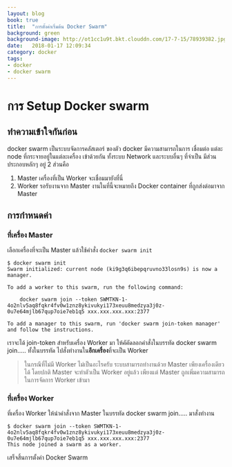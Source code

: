 ```yaml
---
layout: blog
book: true
title:  "การตั้งค่าเริ่มต้น Docker Swarm"
background: green
background-image: http://ot1cc1u9t.bkt.clouddn.com/17-7-15/78939382.jpg
date:   2018-01-17 12:09:34
category: docker
tags:
- docker
- docker swarm
---
```


# การ Setup Docker swarm
## ทำความเข้าใจกันก่อน  
docker swarm เป็นระบบจัดการคลัสเตอร์ ของตัว docker มีความสามารถในการ เชื่อมต่อ แต่ละ node ที่กระจายอยู่ในแต่ละเครื่อง เข้าด้วยกัน ทั้งระบบ Network และระบบอื่นๆ ที่จำเป็น มีส่วนประกอบหลักๆ อยู่ 2 ส่วนคือ
1. Master เครื่องที่เป็น Worker จะเชื่อมมายังที่นี่
2. Worker รอรับงานจาก Master งานในที่นี้จะหมายถึง Docker container ที่ถูกส่งต่อมาจาก Master

## การกำหนดค่า
### ที่เครื่อง Master
เลือกเครื่องที่จะเป็น Master แล้วใช้คำสั่ง `docker swarm init`
```shell
$ docker swarm init
Swarm initialized: current node (ki9g3q6ibepqruvno33losn9s) is now a manager.

To add a worker to this swarm, run the following command:

    docker swarm join --token SWMTKN-1-4o2nlv5aq8fqkr4fv0w1znz8ykivukyi173xeuu8medzya3j0z-0u7e64mjlb67qup7oie7eb1q5 xxx.xxx.xxx.xxx:2377

To add a manager to this swarm, run 'docker swarm join-token manager' and follow the instructions.
```
เราจะได้ join-token สำหรับเครื่อง Worker มา ให้คัคัดลอกคำสั่งในบรรทัด docker swarm join..... ทั้งในบรรทัด ไปสั่งทำงานใน**อีกเครื่อง**ที่จะเป็น Worker

  > ในกรณีที่ไม่มี Worker ไม่เป็นอะไรครับ ระบบสามารถทำงานด้วย Master เพียงเครื่องเดียวได้ โดยปกติ Master จะทำตัวเป็น Worker อยู่แล้ว เพียงแต่ Master ถูกเพิ่มความสามารถในการจัดการ Worker เข้ามา

### ที่เครื่อง Worker
ที่เครื่อง Worker ให้นำคำสั่งจาก Master ในบรรทัด docker swarm join..... มาสั่งทำงาน


```shell
$ docker swarm join --token SWMTKN-1-4o2nlv5aq8fqkr4fv0w1znz8ykivukyi173xeuu8medzya3j0z-0u7e64mjlb67qup7oie7eb1q5 xxx.xxx.xxx.xxx:2377
This node joined a swarm as a worker.
```

เสร็จสิ้นการตั้งค่า Docker Swarm
